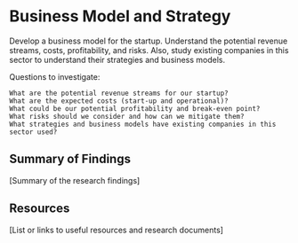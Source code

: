 # Business Model and Strategy

Develop a business model for the startup. Understand the potential revenue streams, costs, profitability, and risks. Also, study existing companies in this sector to understand their strategies and business models.

Questions to investigate:

    What are the potential revenue streams for our startup?
    What are the expected costs (start-up and operational)?
    What could be our potential profitability and break-even point?
    What risks should we consider and how can we mitigate them?
    What strategies and business models have existing companies in this sector used?

## Summary of Findings

[Summary of the research findings]

## Resources

[List or links to useful resources and research documents]
